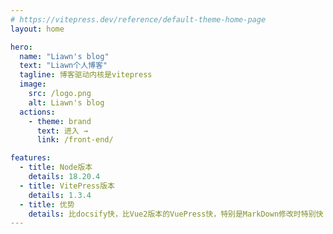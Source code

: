 ```yaml
---
# https://vitepress.dev/reference/default-theme-home-page
layout: home

hero:
  name: "Liawn's blog"
  text: "Liawn个人博客"
  tagline: 博客驱动内核是vitepress
  image:
    src: /logo.png
    alt: Liawn's blog
  actions:
    - theme: brand
      text: 进入 →
      link: /front-end/

features:
  - title: Node版本
    details: 18.20.4
  - title: VitePress版本
    details: 1.3.4
  - title: 优势
    details: 比docsify快，比Vue2版本的VuePress快，特别是MarkDown修改时特别快
---
```


